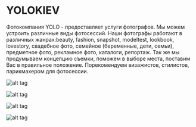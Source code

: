 # YOLOKIEV
Фотокомпания YOLO - предоставляет услуги фотографов. Мы можем устроить различные виды фотосессий. Наши фотографы работают в различных жанрах:beauty, fashion, snapshot, modeltest, lookbook, lovestory, свадебное фото, семейное (беременные, дети, семьи), предметное фото, рекламное фото, каталоги, репортаж. Так же мы продумываем концепцию съемки, поможем в выборе места, поставим Вас в правильное положение. Порекомендуем визажистов, стилистов, парикмахером для фотосессии.


![alt tag](http://i.imgur.com/g32YDzu.jpg)

![alt tag](http://i.imgur.com/ZCekaqn.jpg)

![alt tag](http://i.imgur.com/b85vXk0.jpg)

![alt tag](http://i.imgur.com/hhFTNKZ.jpg)
